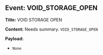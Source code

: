 ## Event: VOID_STORAGE_OPEN

**Title:** VOID STORAGE OPEN

**Content:**
Needs summary.
`VOID_STORAGE_OPEN`

**Payload:**
- `None`